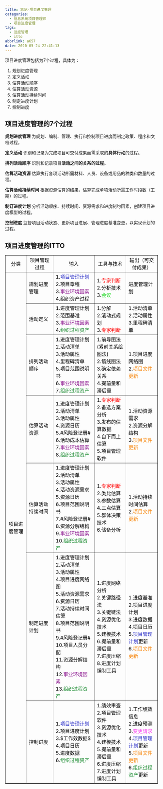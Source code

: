 ```yaml
---
title: 笔记-项目进度管理
categories:
  - 信息系统项目管理师
  - 项目进度管理
tags:
  - 进度管理
  - itto
abbrlink: a657
date: 2020-05-24 22:41:13
---
```


项目进度管理包括为7个过程，具体为：

1. 规划进度管理
2. 定义活动
3. 估算活动顺序
4. 估算活动资源
5. 估算活动持续时间
6. 制定进度计划
7. 控制进度

<!-- more -->

## 项目进度管理的7个过程

**规划进度管理**
为规划、编制、管理、执行和控制项目进度而制定政策、程序和文档过程。

**定义活动**
识别和记录为完成项目可交付成果而需采取的**具体行动**的过程。

**排列活动顺序**
识别和记录项目**活动之间的关系的过程**。

**估算活动资源**
估算执行各项活动所需材料、人员、设备或用品的种类和数量的过程。

**估算活动持续时间**
根据资源估算的结果，估算完成单项活动所需工作时段数（工期）的过程。

**制订进度计划**
分析活动顺序、持续时间、资源需求和进度制约因素，创建项目进度模型的过程。

**控制进度**
监督项目活动状态、更新项目进展、管理进度基准变更，以实现计划的过程。

## 项目进度管理的ITTO

<table border="1" cellspacing="0"><tbody><tr><td style="text-align:center;vertical-align:middle;width:72pt;"><span style="color:#000000;">分类</span></td>
<td style="text-align:center;vertical-align:middle;width:107.25pt;"><span style="color:#000000;">项目管理过程</span></td>
<td style="text-align:center;vertical-align:middle;width:218px;"><span style="color:#000000;">输入</span></td>
<td style="text-align:center;vertical-align:middle;width:170px;"><span style="color:#000000;">工具与技术</span></td>
<td style="text-align:center;vertical-align:middle;width:157px;"><span style="color:#000000;">输出（可交付成果）</span></td>
</tr><tr><td rowspan="7" style="text-align:center;vertical-align:middle;width:72pt;"><span style="color:#000000;">项目进度管理</span></td>
<td style="vertical-align:middle;width:107.25pt;"><span style="color:#000000;">规划进度管理</span></td>
<td style="vertical-align:middle;width:218px;"><span style="color:#000000;">1.<span style="color:#3236c9;">项目管理计划</span><br><span style="color:#000000;">2.项目章程<br>
3.</span><span style="color:#880f8b;">事业环境因素</span><br><span style="color:#000000;">4.组织资产过程</span></span></td>
<td style="vertical-align:middle;width:170px;"><span style="color:#000000;">1.<span style="color:#ff0000;">专家判断</span><br><span style="color:#000000;">2.分析技术<br>
3.</span><span style="color:#26da2a;">会议</span></span></td>
<td style="vertical-align:middle;width:157px;"><span style="color:#000000;">进度管理计划</span></td>
</tr><tr><td style="vertical-align:middle;width:107.25pt;"><span style="color:#000000;">活动定义</span></td>
<td style="vertical-align:middle;width:218px;"><span style="color:#000000;">1.进度管理计划<br>
2.范围基准<br>
3.<span style="color:#880f8b;">事业环境因素</span><br><span style="color:#000000;">4.</span><span style="color:#198a2f;">组织过程资产</span></span></td>
<td style="vertical-align:middle;width:170px;"><span style="color:#000000;">1.分解<br>
2.滚动式规划<br>
3.<span style="color:#ff0000;">专家判断</span></span></td>
<td style="vertical-align:middle;width:157px;"><span style="color:#000000;">1.活动清单<br>
2.活动属性<br>
3.里程碑清单</span></td>
</tr><tr><td style="vertical-align:middle;width:107.25pt;"><span style="color:#000000;">排列活动顺序</span></td>
<td style="vertical-align:middle;width:218px;"><span style="color:#000000;">1.进度管理计划<br>
2.活动清单<br>
3.活动属性<br>
4.里程碑清单<br>
5.项目范围说明书<br>
6.<span style="color:#880f8b;">事业环境因素</span><br><span style="color:#000000;">7.</span><span style="color:#198a2f;">组织过程资产</span></span></td>
<td style="vertical-align:middle;width:170px;"><span style="color:#000000;">1.前导图法(紧前关系绘图法)<br>
2.箭线图法<br>
3.确定依赖关系<br>
4.提前量和滞后量</span></td>
<td style="vertical-align:middle;width:157px;"><span style="color:#000000;">1.项目进度网络图<br>
2.<span style="color:#f7860c;">项目文件更新</span></span></td>
</tr><tr><td style="vertical-align:middle;width:107.25pt;"><span style="color:#000000;">估算活动资源</span></td>
<td style="vertical-align:middle;width:218px;"><span style="color:#000000;">1.进度管理计划<br>
2.活动清单<br>
3.活动属性<br>
4.资源日历<br>
5.#风险登记册#<br>
6.活动成本估算<br>
7.<span style="color:#880f8b;">事业环境因素</span><br><span style="color:#000000;">8.</span><span style="color:#198a2f;">组织过程资产</span></span></td>
<td style="vertical-align:middle;width:170px;"><span style="color:#000000;">1.<span style="color:#ff0000;">专家判断</span><br><span style="color:#000000;">2.备选方案分析<br>
3.发布的估算数据<br>
4.自下而上估算<br>
5.项目管理软件</span></span></td>
<td style="vertical-align:middle;width:157px;"><span style="color:#000000;">1.活动资源需求<br>
2.资源分解结构<br>
3.<span style="color:#f7860c;">项目文件更新</span></span></td>
</tr><tr><td style="vertical-align:middle;width:107.25pt;"><span style="color:#000000;">估算活动持续时间</span></td>
<td style="vertical-align:middle;width:218px;"><span style="color:#000000;">1.进度管理计划<br>
2.活动清单<br>
3.活动属性<br>
4.活动资源需求<br>
5.资源日历<br>
6.项目范围说明书<br>
7.#风险登记册#<br>
8.资源分解结构<br>
9.<span style="color:#880f8b;">事业环境因素</span><br><span style="color:#000000;">10.</span><span style="color:#198a2f;">组织过程资产</span></span></td>
<td style="vertical-align:middle;width:170px;"><span style="color:#000000;">1.<span style="color:#ff0000;">专家判断</span><br><span style="color:#000000;">2.类比估算<br>
3.参数估算<br>
4.三点估算<br>
5.群体决策技术<br>
6.储备分析</span></span></td>
<td style="vertical-align:middle;width:157px;"><span style="color:#000000;">1.活动持续时间估算<br>
2.<span style="color:#f7860c;">项目文件更新</span></span></td>
</tr><tr><td style="vertical-align:middle;width:107.25pt;"><span style="color:#000000;">制定进度计划</span></td>
<td style="vertical-align:middle;width:218px;"><span style="color:#000000;">1.进度管理计划<br>
2.活动清单<br>
3.活动属性<br>
4.项目进度网络图<br>
5.活动资源需求<br>
6.资源日历<br>
7.活动持续时间估算<br>
8.项目范围说明书<br>
9.#风险登记册#<br>
10.项目人员分配<br>
11.资源分解结构<br>
12.<span style="color:#880f8b;">事业环境因素</span><br><span style="color:#000000;">13.</span><span style="color:#198a2f;">组织过程资产</span></span></td>
<td style="vertical-align:middle;width:170px;"><span style="color:#000000;">1.进度网络分析<br>
2.关键路径法<br>
3.关键链法<br>
4.资源优化技术<br>
5.建模技术<br>
6.提前量和滞后量<br>
7.进度压缩<br>
8.进度计划编制工具</span></td>
<td style="vertical-align:middle;width:157px;"><span style="color:#000000;">1.进度基准<br>
2.项目进度计划<br>
3.进度数据<br>
4.项目日历<br>
5.<span style="color:#3236c9;">项目管理计划</span><span style="color:#000000;">更新<br>
6.</span><span style="color:#f7860c;">项目文件更新</span></span></td>
</tr><tr><td style="vertical-align:middle;width:107.25pt;"><span style="color:#000000;">控制进度</span></td>
<td style="vertical-align:middle;width:218px;"><span style="color:#000000;">1.<span style="color:#3236c9;">项目管理计划</span><br><span style="color:#000000;">2.项目进度计划<br>
3.$工作效数据$<br>
4.项目日历<br>
5.进度数据<br>
6.</span><span style="color:#198a2f;">组织过程资产</span></span></td>
<td style="vertical-align:middle;width:170px;"><span style="color:#000000;">1.绩效审查<br>
2.项目管理软件<br>
3.资源优化技术<br>
4.建模技术<br>
5.提前量和滞后量<br>
6.进度压缩<br>
7.进度计划编制工具</span></td>
<td style="vertical-align:middle;width:157px;"><span style="color:#000000;">1.工作绩效信息<br>
2.进度预测<br>
3.<span style="color:#fa3cef;">变更请求</span><br><span style="color:#000000;">4.</span><span style="color:#3236c9;">项目管理计划</span><span style="color:#000000;">更新<br>
5.</span><span style="color:#f7860c;">项目文件更新</span><br><span style="color:#000000;">6.</span><span style="color:#198a2f;">组织过程资产</span><span style="color:#000000;">更新</span></span></td>
</tr></tbody></table>
